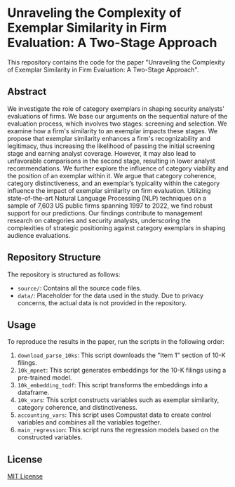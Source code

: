 # Unraveling the Complexity of Exemplar Similarity in Firm Evaluation: A Two-Stage Approach

This repository contains the code for the paper "Unraveling the Complexity of Exemplar Similarity in Firm Evaluation: A Two-Stage Approach". 

## Abstract
We investigate the role of category exemplars in shaping security analysts' evaluations of firms. We base our arguments on the sequential nature of the evaluation process, which involves two stages: screening and selection. We examine how a firm's similarity to an exemplar impacts these stages. We propose that exemplar similarity enhances a firm's recognizability and legitimacy, thus increasing the likelihood of passing the initial screening stage and earning analyst coverage. However, it may also lead to unfavorable comparisons in the second stage, resulting in lower analyst recommendations. We further explore the influence of category viability and the position of an exemplar within it. We argue that category coherence, category distinctiveness, and an exemplar’s typicality within the category influence the impact of exemplar similarity on firm evaluation. Utilizing state-of-the-art Natural Language Processing (NLP) techniques on a sample of 7,603 US public firms spanning 1997 to 2022, we find robust support for our predictions. Our findings contribute to management research on categories and security analysts, underscoring the complexities of strategic positioning against category exemplars in shaping audience evaluations.

## Repository Structure
The repository is structured as follows:
- `source/`: Contains all the source code files.
- `data/`: Placeholder for the data used in the study. Due to privacy concerns, the actual data is not provided in the repository.

## Usage
To reproduce the results in the paper, run the scripts in the following order:
1. `download_parse_10ks`: This script downloads the "Item 1" section of 10-K filings.
2. `10k_mpnet`: This script generates embeddings for the 10-K filings using a pre-trained model.
3. `10k_embedding_todf`: This script transforms the embeddings into a dataframe.
4. `10k_vars`: This script constructs variables such as exemplar similarity, category coherence, and distinctiveness.
5. `accounting_vars`: This script uses Compustat data to create control variables and combines all the variables together.
6. `main_regression`: This script runs the regression models based on the constructed variables.

## License
[MIT License](LICENSE)
